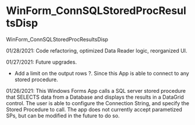 # WinForm_ConnSQLStoredProcResultsDisp
WinForm_ConnSQLStoredProcResultsDisp

01/28/2021: Code refactoring, optimized Data Reader logic, reorganized UI. 

01/27/2021: Future upgrades. 
* Add a limit on the output rows ?. Since this App is able to connect to any stored procedure.

01/26/2021: This Windows Forms App calls a SQL server stored procedure that SELECTS data from a Database and displays the results in a DataGrid control.
The user is able to configure the Connection String, and specify the Stored Procedure to call. The app does not currently accept parametized SPs, but can be modified in the future to do so. 


